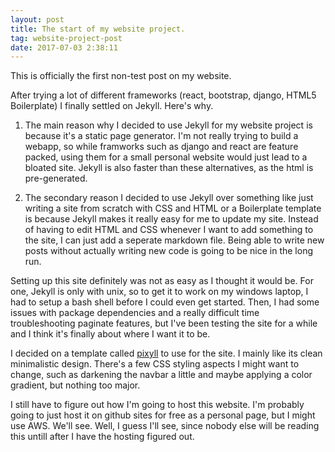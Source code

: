 ```yaml
---
layout: post
title: The start of my website project.
tag: website-project-post
date: 2017-07-03 2:38:11
---
```

This is officially the first non-test post on my website.

After trying a lot of different frameworks (react, bootstrap, django, HTML5 Boilerplate) I finally settled on Jekyll. Here's why.

1. The main reason why I decided to use Jekyll for my website project is because it's a static page generator. I'm not really trying to build a webapp, so while framworks such as django and react are feature packed, using them for a small personal website would just lead to a bloated site. Jekyll is also faster than these alternatives, as the html is pre-generated.

2. The secondary reason I decided to use Jekyll over something like just writing a site from scratch with CSS and HTML or a Boilerplate template is because Jekyll makes it really easy for me to update my site. Instead of having to edit HTML and CSS whenever I want to add something to the site, I can just add a seperate markdown file. Being able to write new posts without actually writing new code is going to be nice in the long run.

Setting up this site definitely was not as easy as I thought it would be. For one, Jekyll is only with unix, so to get it to work on my windows laptop, I had to setup a bash shell before I could even get started. Then, I had some issues with package dependencies and a really difficult time troubleshooting paginate features, but I've been testing the site for a while and I think it's finally about where I want it to be. 

I decided on a template called [pixyll](https://github.com/johnotander/pixyll) to use for the site. I mainly like its clean minimalistic design. There's a few CSS styling aspects I might want to change, such as darkening the navbar a little and maybe applying a color gradient, but nothing too major.

I still have to figure out how I'm going to host this website. I'm probably going to just host it on github sites for free as a personal page, but I might use AWS. We'll see. Well, I guess I'll see, since nobody else will be reading this untill after I have the hosting figured out.